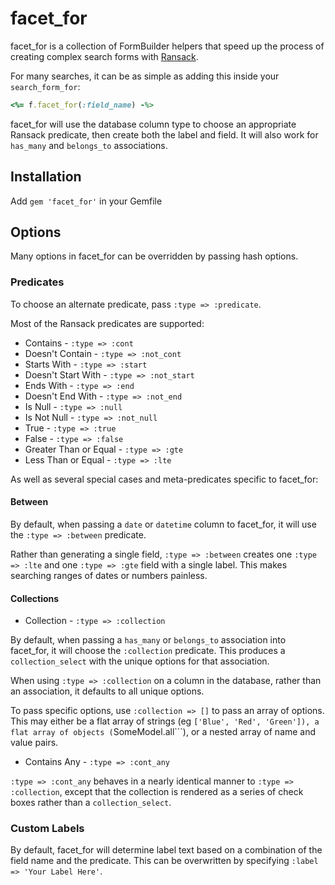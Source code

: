 # facet_for

facet_for is a collection of FormBuilder helpers that speed up the process of creating complex search forms with [Ransack](http://github.com/ernie/ransack).

For many searches, it can be as simple as adding this inside your ```search_form_for```:

```ruby
<%= f.facet_for(:field_name) -%>
```

facet_for will use the database column type to choose an appropriate Ransack predicate, then create both the label and field. It will also work for ```has_many``` and ```belongs_to``` associations.

## Installation

Add ```gem 'facet_for'``` in your Gemfile

## Options

Many options in facet_for can be overridden by passing hash options.

### Predicates

To choose an alternate predicate, pass ```:type => :predicate```.

Most of the Ransack predicates are supported:

* Contains - ```:type => :cont```
* Doesn't Contain - ```:type => :not_cont```
* Starts With - ```:type => :start```
* Doesn't Start With - ```:type => :not_start```
* Ends With - ```:type => :end```
* Doesn't End With - ```:type => :not_end```
* Is Null - ```:type => :null```
* Is Not Null - ```:type => :not_null```
* True - ```:type => :true```
* False - ```:type => :false```
* Greater Than or Equal - ```:type => :gte```
* Less Than or Equal - ```:type => :lte```

As well as several special cases and meta-predicates specific to facet_for:

#### Between

By default, when passing a ```date``` or ```datetime``` column to facet_for, it will use the ```:type => :between``` predicate.

Rather than generating a single field, ```:type => :between``` creates one ```:type => :lte``` and one ```:type => :gte``` field with a single label. This makes searching ranges of dates or numbers painless.

#### Collections

* Collection - ```:type => :collection```

By default, when passing a ```has_many``` or ```belongs_to``` association into facet_for, it will choose the ```:collection``` predicate. This produces a ```collection_select``` with the unique options for that association.

When using ```:type => :collection``` on a column in the database, rather than an association, it defaults to all unique options.

To pass specific options, use ```:collection => []``` to pass an array of options. This may either be a flat array of strings (eg ```['Blue', 'Red', 'Green']), a flat array of objects (```SomeModel.all```), or a nested array of name and value pairs.

* Contains Any - ```:type => :cont_any```

```:type => :cont_any``` behaves in a nearly identical manner to ```:type => :collection```, except that the collection is rendered as a series of check boxes rather than a ```collection_select```.

### Custom Labels

By default, facet_for will determine label text based on a combination of the field name and the predicate. This can be overwritten by specifying ```:label => 'Your Label Here'```.
